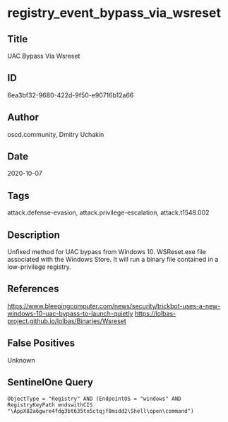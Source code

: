 # registry_event_bypass_via_wsreset

## Title
UAC Bypass Via Wsreset

## ID
6ea3bf32-9680-422d-9f50-e90716b12a66

## Author
oscd.community, Dmitry Uchakin

## Date
2020-10-07

## Tags
attack.defense-evasion, attack.privilege-escalation, attack.t1548.002

## Description
Unfixed method for UAC bypass from Windows 10. WSReset.exe file associated with the Windows Store. It will run a binary file contained in a low-privilege registry.

## References
https://www.bleepingcomputer.com/news/security/trickbot-uses-a-new-windows-10-uac-bypass-to-launch-quietly
https://lolbas-project.github.io/lolbas/Binaries/Wsreset

## False Positives
Unknown

## SentinelOne Query
```
ObjectType = "Registry" AND (EndpointOS = "windows" AND RegistryKeyPath endswithCIS "\AppX82a6gwre4fdg3bt635tn5ctqjf8msdd2\Shell\open\command")

```